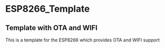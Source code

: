 # ESP8266_Template


## Template with OTA and WIFI

This is a template for the ESP8266 which provides OTA and WIFI support
